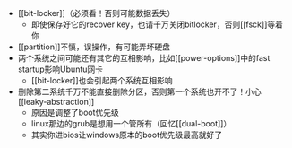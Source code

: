 - [[bit-locker]]（必须看！否则可能数据丢失）
  - 即使保存好它的recover key，也请千万关闭bitlocker，否则[[fsck]]等着你
- [[partition]]不慎，误操作，有可能弄坏硬盘
- 两个系统之间可能还有其它的互相影响，比如[[power-options]]中的fast startup影响Ubuntu网卡
  - [[bit-locker]]也会引起两个系统互相影响
- 删除第二系统千万不能直接删除分区，否则第一个系统也开不了！小心[[leaky-abstraction]]
  - 原因是调整了boot优先级
  - linux那边的grub是想用一个管所有（回忆[[dual-boot]]）
  - 其实你进bios让windows原本的boot优先级最高就好了